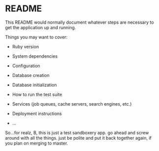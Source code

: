 # README

This README would normally document whatever steps are necessary to get the
application up and running.

Things you may want to cover:

* Ruby version

* System dependencies

* Configuration

* Database creation

* Database initialization

* How to run the test suite

* Services (job queues, cache servers, search engines, etc.)

* Deployment instructions

* ...


So...for realz, B, this is just a test sandboxery app.  go ahead and screw around with 
all the things.  just be polite and put it back together again, if you plan on merging
to master.
